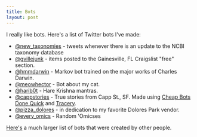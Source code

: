 ```yaml
---
title: Bots
layout: post
---
```


I really like bots. Here's a list of Twitter bots I've made:

- [@new_taxonomies](twitter.com/new_taxonomies) - tweets whenever there is an
  update to the NCBI taxonomy database
- [@gvillejunk](https://twitter.com/gvillejunk) - items posted to the
  Gainesville, FL Craigslist "free" section.
- [@hmmdarwin](https://twitter.com/hmmdarwin) - Markov bot trained on the major
  works of Charles Darwin.
- [@meowhector](https://twitter.com/meowhector) - Bot about my cat.
- [@harib0t](https://twitter.com/harib0t) - Hare Krishna mantras.
- [@cappstories](https://twitter.com/cappstories) - True stories from Capp
   St., SF. Made using [Cheap Bots Done Quick](http://cheapbotsdonequick.com/)
   and [Tracery](http://www.crystalcodepalace.com/traceryTut.html#).
- [@pizza_dolores](https://twitter.com/pizza_dolores) - in dedication to my
   favorite Dolores Park vendor.
- [@every_omics](https://twitter.com/every_omics) - Random 'Omicses

[Here's](https://twitter.com/heyaudy/lists/bots) a much larger list of bots
that were created by other people.
